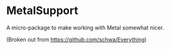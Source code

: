 # MetalSupport

A micro-package to make working with Metal somewhat nicer.

(Broken out from https://github.com/schwa/Everything)
